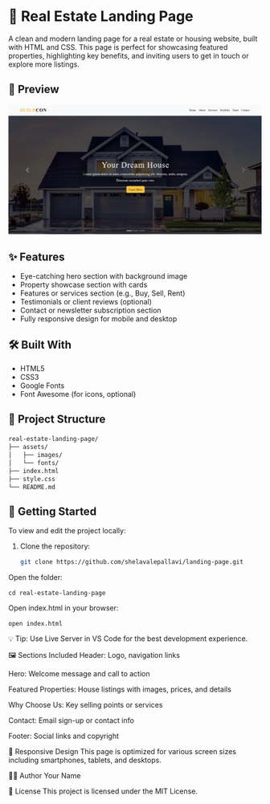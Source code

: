 # 🏡 Real Estate Landing Page

A clean and modern landing page for a real estate or housing website, built with HTML and CSS. This page is perfect for showcasing featured properties, highlighting key benefits, and inviting users to get in touch or explore more listings.

## 📸 Preview

![Real Estate Landing Page Preview](/home.png) 

## ✨ Features

- Eye-catching hero section with background image
- Property showcase section with cards
- Features or services section (e.g., Buy, Sell, Rent)
- Testimonials or client reviews (optional)
- Contact or newsletter subscription section
- Fully responsive design for mobile and desktop

## 🛠️ Built With

- HTML5
- CSS3
- Google Fonts
- Font Awesome (for icons, optional)

## 📁 Project Structure
```
real-estate-landing-page/
├── assets/
│   ├── images/
│   └── fonts/
├── index.html
├── style.css
└── README.md
```


## 🚀 Getting Started

To view and edit the project locally:

1. Clone the repository:
   ```bash
   git clone https://github.com/shelavalepallavi/landing-page.git
Open the folder:
```
cd real-estate-landing-page
```

Open index.html in your browser:
```
open index.html
```
💡 Tip: Use Live Server in VS Code for the best development experience.

🖼️ Sections Included
Header: Logo, navigation links

Hero: Welcome message and call to action

Featured Properties: House listings with images, prices, and details

Why Choose Us: Key selling points or services

Contact: Email sign-up or contact info

Footer: Social links and copyright

📱 Responsive Design
This page is optimized for various screen sizes including smartphones, tablets, and desktops.

🙋‍♂️ Author
Your Name

📜 License
This project is licensed under the MIT License.
